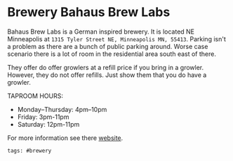# Brewery Bahaus Brew Labs

Bahaus Brew Labs is a German inspired brewery. It is located NE
Minneapolis at `1315 Tyler Street NE, Minneapolis MN, 55413`.  Parking
isn't a problem as there are a bunch of public parking around.  Worse
case scenario there is a lot of room in the residential area south east
of there.

They offer do offer growlers at a refill price if you bring in a
growler. However, they do not offer refills.  Just show them that you do
have a growler.

TAPROOM HOURS:

- Monday–Thursday: 4pm–10pm
- Friday: 3pm-11pm
- Saturday: 12pm-11pm

For more information see there [website].

[website]: https://www.bauhausbrewlabs.com/

    tags: #brewery
